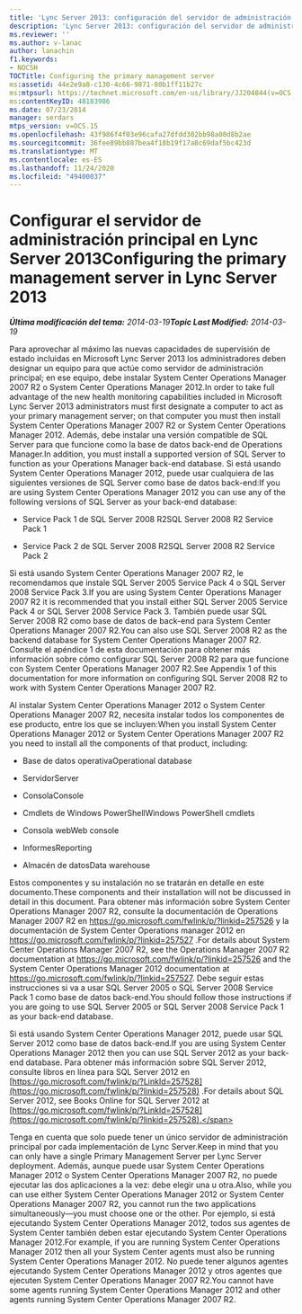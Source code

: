 ```yaml
---
title: 'Lync Server 2013: configuración del servidor de administración principal'
description: 'Lync Server 2013: configuración del servidor de administración principal.'
ms.reviewer: ''
ms.author: v-lanac
author: lanachin
f1.keywords:
- NOCSH
TOCTitle: Configuring the primary management server
ms:assetid: 44e2e9a8-c130-4c66-9871-80b1ff11b27c
ms:mtpsurl: https://technet.microsoft.com/en-us/library/JJ204844(v=OCS.15)
ms:contentKeyID: 48183986
ms.date: 07/23/2014
manager: serdars
mtps_version: v=OCS.15
ms.openlocfilehash: 43f986f4f03e96cafa27dfdd302bb98a00d8b2ae
ms.sourcegitcommit: 36fee89bb887bea4f18b19f17a8c69daf5bc423d
ms.translationtype: MT
ms.contentlocale: es-ES
ms.lasthandoff: 11/24/2020
ms.locfileid: "49400037"
---
```

# <a name="configuring-the-primary-management-server-in-lync-server-2013"></a><span data-ttu-id="29ee3-103">Configurar el servidor de administración principal en Lync Server 2013</span><span class="sxs-lookup"><span data-stu-id="29ee3-103">Configuring the primary management server in Lync Server 2013</span></span>

<div data-xmlns="http://www.w3.org/1999/xhtml">

<div class="topic" data-xmlns="http://www.w3.org/1999/xhtml" data-msxsl="urn:schemas-microsoft-com:xslt" data-cs="https://msdn.microsoft.com/">

<div data-asp="https://msdn2.microsoft.com/asp">



</div>

<div id="mainSection">

<div id="mainBody"><span data-ttu-id="29ee3-104">

<span> </span></span><span class="sxs-lookup"><span data-stu-id="29ee3-104">

<span> </span></span></span>

<span data-ttu-id="29ee3-105">_**Última modificación del tema:** 2014-03-19_</span><span class="sxs-lookup"><span data-stu-id="29ee3-105">_**Topic Last Modified:** 2014-03-19_</span></span>

<span data-ttu-id="29ee3-106">Para aprovechar al máximo las nuevas capacidades de supervisión de estado incluidas en Microsoft Lync Server 2013 los administradores deben designar un equipo para que actúe como servidor de administración principal; en ese equipo, debe instalar System Center Operations Manager 2007 R2 o System Center Operations Manager 2012.</span><span class="sxs-lookup"><span data-stu-id="29ee3-106">In order to take full advantage of the new health monitoring capabilities included in Microsoft Lync Server 2013 administrators must first designate a computer to act as your primary management server; on that computer you must then install System Center Operations Manager 2007 R2 or System Center Operations Manager 2012.</span></span> <span data-ttu-id="29ee3-107">Además, debe instalar una versión compatible de SQL Server para que funcione como la base de datos back-end de Operations Manager.</span><span class="sxs-lookup"><span data-stu-id="29ee3-107">In addition, you must install a supported version of SQL Server to function as your Operations Manager back-end database.</span></span> <span data-ttu-id="29ee3-108">Si está usando System Center Operations Manager 2012, puede usar cualquiera de las siguientes versiones de SQL Server como base de datos back-end:</span><span class="sxs-lookup"><span data-stu-id="29ee3-108">If you are using System Center Operations Manager 2012 you can use any of the following versions of SQL Server as your back-end database:</span></span>

  - <span data-ttu-id="29ee3-109">Service Pack 1 de SQL Server 2008 R2</span><span class="sxs-lookup"><span data-stu-id="29ee3-109">SQL Server 2008 R2 Service Pack 1</span></span>

  - <span data-ttu-id="29ee3-110">Service Pack 2 de SQL Server 2008 R2</span><span class="sxs-lookup"><span data-stu-id="29ee3-110">SQL Server 2008 R2 Service Pack 2</span></span>

<span data-ttu-id="29ee3-111">Si está usando System Center Operations Manager 2007 R2, le recomendamos que instale SQL Server 2005 Service Pack 4 o SQL Server 2008 Service Pack 3.</span><span class="sxs-lookup"><span data-stu-id="29ee3-111">If you are using System Center Operations Manager 2007 R2 it is recommended that you install either SQL Server 2005 Service Pack 4 or SQL Server 2008 Service Pack 3.</span></span> <span data-ttu-id="29ee3-112">También puede usar SQL Server 2008 R2 como base de datos de back-end para System Center Operations Manager 2007 R2.</span><span class="sxs-lookup"><span data-stu-id="29ee3-112">You can also use SQL Server 2008 R2 as the backend database for System Center Operations Manager 2007 R2.</span></span> <span data-ttu-id="29ee3-113">Consulte el apéndice 1 de esta documentación para obtener más información sobre cómo configurar SQL Server 2008 R2 para que funcione con System Center Operations Manager 2007 R2.</span><span class="sxs-lookup"><span data-stu-id="29ee3-113">See Appendix 1 of this documentation for more information on configuring SQL Server 2008 R2 to work with System Center Operations Manager 2007 R2.</span></span>

<span data-ttu-id="29ee3-114">Al instalar System Center Operations Manager 2012 o System Center Operations Manager 2007 R2, necesita instalar todos los componentes de ese producto, entre los que se incluyen:</span><span class="sxs-lookup"><span data-stu-id="29ee3-114">When you install System Center Operations Manager 2012 or System Center Operations Manager 2007 R2 you need to install all the components of that product, including:</span></span>

  - <span data-ttu-id="29ee3-115">Base de datos operativa</span><span class="sxs-lookup"><span data-stu-id="29ee3-115">Operational database</span></span>

  - <span data-ttu-id="29ee3-116">Servidor</span><span class="sxs-lookup"><span data-stu-id="29ee3-116">Server</span></span>

  - <span data-ttu-id="29ee3-117">Consola</span><span class="sxs-lookup"><span data-stu-id="29ee3-117">Console</span></span>

  - <span data-ttu-id="29ee3-118">Cmdlets de Windows PowerShell</span><span class="sxs-lookup"><span data-stu-id="29ee3-118">Windows PowerShell cmdlets</span></span>

  - <span data-ttu-id="29ee3-119">Consola web</span><span class="sxs-lookup"><span data-stu-id="29ee3-119">Web console</span></span>

  - <span data-ttu-id="29ee3-120">Informes</span><span class="sxs-lookup"><span data-stu-id="29ee3-120">Reporting</span></span>

  - <span data-ttu-id="29ee3-121">Almacén de datos</span><span class="sxs-lookup"><span data-stu-id="29ee3-121">Data warehouse</span></span>

<span data-ttu-id="29ee3-122">Estos componentes y su instalación no se tratarán en detalle en este documento.</span><span class="sxs-lookup"><span data-stu-id="29ee3-122">These components and their installation will not be discussed in detail in this document.</span></span> <span data-ttu-id="29ee3-123">Para obtener más información sobre System Center Operations Manager 2007 R2, consulte la documentación de Operations Manager 2007 R2 en <https://go.microsoft.com/fwlink/p/?linkid=257526> y la documentación de System Center Operations manager 2012 en <https://go.microsoft.com/fwlink/p/?linkid=257527> .</span><span class="sxs-lookup"><span data-stu-id="29ee3-123">For details about System Center Operations Manager 2007 R2, see the Operations Manager 2007 R2 documentation at <https://go.microsoft.com/fwlink/p/?linkid=257526> and the System Center Operations Manager 2012 documentation at <https://go.microsoft.com/fwlink/p/?linkid=257527>.</span></span> <span data-ttu-id="29ee3-124">Debe seguir estas instrucciones si va a usar SQL Server 2005 o SQL Server 2008 Service Pack 1 como base de datos back-end.</span><span class="sxs-lookup"><span data-stu-id="29ee3-124">You should follow those instructions if you are going to use SQL Server 2005 or SQL Server 2008 Service Pack 1 as your back-end database.</span></span>

<span data-ttu-id="29ee3-125">Si está usando System Center Operations Manager 2012, puede usar SQL Server 2012 como base de datos back-end.</span><span class="sxs-lookup"><span data-stu-id="29ee3-125">If you are using System Center Operations Manager 2012 then you can use SQL Server 2012 as your back-end database.</span></span> <span data-ttu-id="29ee3-126">Para obtener más información sobre SQL Server 2012, consulte libros en línea para SQL Server 2012 en [https://go.microsoft.com/fwlink/p/?LinkId=257528](https://go.microsoft.com/fwlink/p/?linkid=257528) .</span><span class="sxs-lookup"><span data-stu-id="29ee3-126">For details about SQL Server 2012, see Books Online for SQL Server 2012 at [https://go.microsoft.com/fwlink/p/?LinkId=257528](https://go.microsoft.com/fwlink/p/?linkid=257528).</span></span>

<span data-ttu-id="29ee3-127">Tenga en cuenta que solo puede tener un único servidor de administración principal por cada implementación de Lync Server.</span><span class="sxs-lookup"><span data-stu-id="29ee3-127">Keep in mind that you can only have a single Primary Management Server per Lync Server deployment.</span></span> <span data-ttu-id="29ee3-128">Además, aunque puede usar System Center Operations Manager 2012 o System Center Operations Manager 2007 R2, no puede ejecutar las dos aplicaciones a la vez: debe elegir una u otra.</span><span class="sxs-lookup"><span data-stu-id="29ee3-128">Also, while you can use either System Center Operations Manager 2012 or System Center Operations Manager 2007 R2, you cannot run the two applications simultaneously—you must choose one or the other.</span></span> <span data-ttu-id="29ee3-129">Por ejemplo, si está ejecutando System Center Operations Manager 2012, todos sus agentes de System Center también deben estar ejecutando System Center Operations Manager 2012.</span><span class="sxs-lookup"><span data-stu-id="29ee3-129">For example, if you are running System Center Operations Manager 2012 then all your System Center agents must also be running System Center Operations Manager 2012.</span></span> <span data-ttu-id="29ee3-130">No puede tener algunos agentes ejecutando System Center Operations Manager 2012 y otros agentes que ejecuten System Center Operations Manager 2007 R2.</span><span class="sxs-lookup"><span data-stu-id="29ee3-130">You cannot have some agents running System Center Operations Manager 2012 and other agents running System Center Operations Manager 2007 R2.</span></span>

<span data-ttu-id="29ee3-131"></div>

<span> </span>

</div>

</div>

</span><span class="sxs-lookup"><span data-stu-id="29ee3-131"></div>

<span> </span>

</div>

</div>

</span></span></div>

